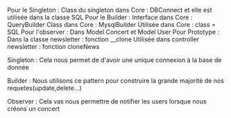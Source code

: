 
Pour le Singleton : 
     Class du singleton dans Core : DBConnect et elle est utilisée dans la classe SQL
Pour le Builder : 
    Interface dans Core : QueryBuilder
    Class dans Core : MysqlBuilder
    Utilisée dans Core : class = SQL
Pour l'observer : 
    Dans Model Concert et Model User
Pour Prototype : 
    Dans la classe newsletter : fonction __clone
    Utilisée dans controller newsletter : fonction cloneNews


    
Singleton : Cela nous permet de d'avoir une unique connexion à la base de donnée

Builder : Nous utilisons ce pattern pour construire la grande majorité de nos requetes(update,delete...)

Observer : Cela vas nous permettre de notifier les users lorsque nous créons un concert
